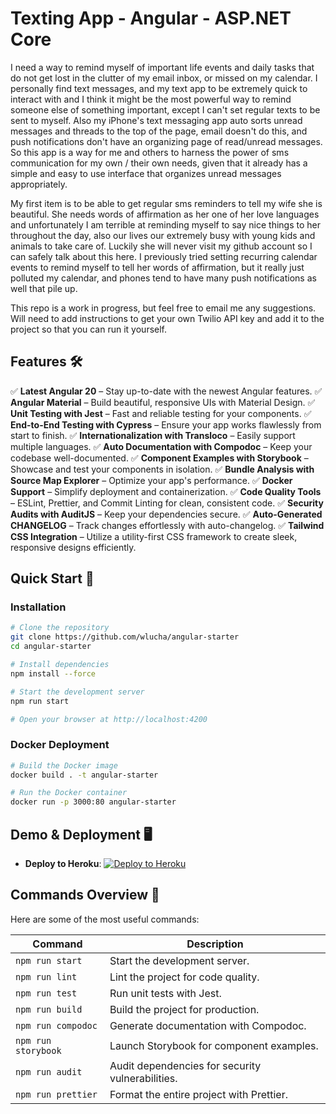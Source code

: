 # Texting App - Angular - ASP.NET Core

I need a way to remind myself of important life events and daily tasks that do not get lost in the clutter of my email inbox, or missed on my calendar. I personally find text messages, and my text app to be extremely quick to interact with and I think it might be the most powerful way to remind someone else of something important, except I can't set regular texts to be sent to myself. Also my iPhone's text messaging app auto sorts unread messages and threads to the top of the page, email doesn't do this, and push notifications don't have an organizing page of read/unread messages. So this app is a way for me and others to harness the power of sms communication for my own / their own needs, given that it already has a simple and easy to use interface that organizes unread messages appropriately.

My first item is to be able to get regular sms reminders to tell my wife she is beautiful. She needs words of affirmation as her one of her love languages and unfortunately I am terrible at reminding myself to say nice things to her throughout the day, also our lives our extremely busy with young kids and animals to take care of. Luckily she will never visit my github account so I can safely talk about this here. I previously tried setting recurring calendar events to remind myself to tell her words of affirmation, but it really just polluted my calendar, and phones tend to have many push notifications as well that pile up.

This repo is a work in progress, but feel free to email me any suggestions. Will need to add instructions to get your own Twilio API key and add it to the project so that you can run it yourself.

## Features 🛠️

✅ **Latest Angular 20** – Stay up-to-date with the newest Angular features.
✅ **Angular Material** – Build beautiful, responsive UIs with Material Design.
✅ **Unit Testing with Jest** – Fast and reliable testing for your components.
✅ **End-to-End Testing with Cypress** – Ensure your app works flawlessly from start to finish.
✅ **Internationalization with Transloco** – Easily support multiple languages.
✅ **Auto Documentation with Compodoc** – Keep your codebase well-documented.
✅ **Component Examples with Storybook** – Showcase and test your components in isolation.
✅ **Bundle Analysis with Source Map Explorer** – Optimize your app's performance.
✅ **Docker Support** – Simplify deployment and containerization.
✅ **Code Quality Tools** – ESLint, Prettier, and Commit Linting for clean, consistent code.
✅ **Security Audits with AuditJS** – Keep your dependencies secure.
✅ **Auto-Generated CHANGELOG** – Track changes effortlessly with auto-changelog.
✅ **Tailwind CSS Integration** – Utilize a utility-first CSS framework to create sleek, responsive designs efficiently.

## Quick Start 🚀

### Installation

```bash
# Clone the repository
git clone https://github.com/wlucha/angular-starter
cd angular-starter

# Install dependencies
npm install --force

# Start the development server
npm run start

# Open your browser at http://localhost:4200
```

### Docker Deployment

```bash
# Build the Docker image
docker build . -t angular-starter

# Run the Docker container
docker run -p 3000:80 angular-starter
```

## Demo & Deployment 🖥️

- **Deploy to Heroku**: [![Deploy to Heroku](https://www.herokucdn.com/deploy/button.png)](https://heroku.com/deploy)

## Commands Overview 📜

Here are some of the most useful commands:

| Command             | Description                                      |
| ------------------- | ------------------------------------------------ |
| `npm run start`     | Start the development server.                    |
| `npm run lint`      | Lint the project for code quality.               |
| `npm run test`      | Run unit tests with Jest.                        |
| `npm run build`     | Build the project for production.                |
| `npm run compodoc`  | Generate documentation with Compodoc.            |
| `npm run storybook` | Launch Storybook for component examples.         |
| `npm run audit`     | Audit dependencies for security vulnerabilities. |
| `npm run prettier`  | Format the entire project with Prettier.         |
